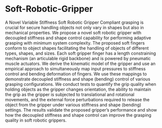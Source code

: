# Soft-Robotic-Gripper
A Novel Variable Stiffness Soft Robotic Gripper Compliant grasping is crucial for secure handling objects not only vary in shapes but also in mechanical properties.
We propose a novel soft robotic gripper with decoupled stiffness and shape control capability for performing adaptive grasping with minimum system complexity. The proposed soft fingers conform to object shapes facilitating the handling of objects of different types, shapes, and sizes. Each soft gripper finger has a length constraining mechanism (an articulable rigid backbone) and is powered by pneumatic muscle actuators. We derive the kinematic model of the gripper and use an empirical approach to simultaneously map input pressures to stiffness control and bending deformation of fingers. We use these mappings to demonstrate decoupled stiffness and shape (bending) control of various grasping configurations. We conduct tests to quantify the grip quality when holding objects as the gripper changes orientation, the ability to maintain the grip as the gripper is subjected to translational and rotational movements, and the external force perturbations required to release the object from the gripper under various stiffness and shape (bending) settings. The results validate the proposed gripper’s performance and show how the decoupled stiffness and shape control can improve the grasping quality in soft robotic grippers.

